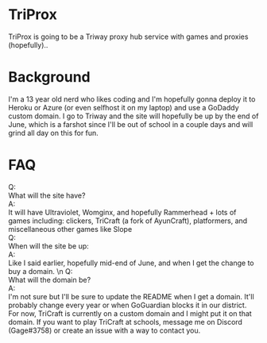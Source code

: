 # TriProx

TriProx is going to be a Triway proxy hub service with games and proxies (hopefully)..

# Background
I'm a 13 year old nerd who likes coding and I'm hopefully gonna deploy it to Heroku or Azure (or even selfhost it on my laptop) and use a GoDaddy custom domain. I go to Triway and the site will hopefully be up by the end of June, which is a farshot since I'll be out of school in a couple days and will grind all day on this for fun.

# FAQ

Q: <br>
  What will the site have? <br>
A: <br>
  It will have Ultraviolet, Womginx, and hopefully Rammerhead + lots of games including: clickers, TriCraft (a fork of AyunCraft), platformers, and miscellaneous other games like Slope <br>
Q: <br>
  When will the site be up:  <br>
A: <br>
  Like I said earlier, hopefully mid-end of June, and when I get the change to buy a domain. \n
Q: <br>
  What will the domain be? <br>
A: <br>
  I'm not sure but I'll be sure to update the README when I get a domain. It'll probably change every year or when GoGuardian blocks it in our district. For now, TriCraft is currently on a custom domain and I might put it on that domain. If you want to play TriCraft at schools, message me on Discord (Gage#3758) or create an issue with a way to contact you.

